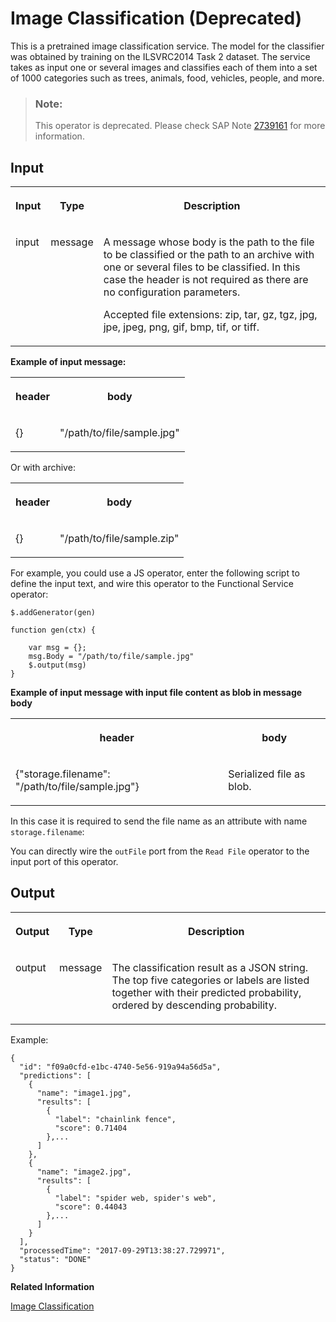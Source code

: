 <!-- loio558c6ae5f865461a9c259f117a92edb3 -->

# Image Classification \(Deprecated\)

This is a pretrained image classification service. The model for the classifier was obtained by training on the ILSVRC2014 Task 2 dataset. The service takes as input one or several images and classifies each of them into a set of 1000 categories such as trees, animals, food, vehicles, people, and more.



> ### Note:  
> This operator is deprecated. Please check SAP Note [2739161](https://me.sap.com/notes/2739161) for more information.



<a name="loio558c6ae5f865461a9c259f117a92edb3__section_zgh_xbg_b3b"/>

## Input


<table>
<tr>
<th valign="top">

Input

</th>
<th valign="top">

Type

</th>
<th valign="top">

Description

</th>
</tr>
<tr>
<td valign="top">

input

</td>
<td valign="top">

message

</td>
<td valign="top">

A message whose body is the path to the file to be classified or the path to an archive with one or several files to be classified. In this case the header is not required as there are no configuration parameters.

Accepted file extensions: zip, tar, gz, tgz, jpg, jpe, jpeg, png, gif, bmp, tif, or tiff.

</td>
</tr>
</table>

**Example of input message:**


<table>
<tr>
<th valign="top">

header

</th>
<th valign="top">

body

</th>
</tr>
<tr>
<td valign="top">

\{\}

</td>
<td valign="top">

"/path/to/file/sample.jpg"

</td>
</tr>
</table>

Or with archive:


<table>
<tr>
<th valign="top">

header

</th>
<th valign="top">

body

</th>
</tr>
<tr>
<td valign="top">

\{\}

</td>
<td valign="top">

"/path/to/file/sample.zip"

</td>
</tr>
</table>

For example, you could use a JS operator, enter the following script to define the input text, and wire this operator to the Functional Service operator:

```
$.addGenerator(gen)

function gen(ctx) {

    var msg = {};
    msg.Body = "/path/to/file/sample.jpg"
    $.output(msg)
}
```

**Example of input message with input file content as blob in message body**


<table>
<tr>
<th valign="top">

header

</th>
<th valign="top">

body

</th>
</tr>
<tr>
<td valign="top">

\{"storage.filename": "/path/to/file/sample.jpg"\}

</td>
<td valign="top">

Serialized file as blob.

</td>
</tr>
</table>

In this case it is required to send the file name as an attribute with name `storage.filename`:

You can directly wire the `outFile` port from the `Read File` operator to the input port of this operator.



<a name="loio558c6ae5f865461a9c259f117a92edb3__section_kdn_2cg_b3b"/>

## Output


<table>
<tr>
<th valign="top">

Output

</th>
<th valign="top">

Type

</th>
<th valign="top">

Description

</th>
</tr>
<tr>
<td valign="top">

output

</td>
<td valign="top">

message

</td>
<td valign="top">

The classification result as a JSON string. The top five categories or labels are listed together with their predicted probability, ordered by descending probability.

</td>
</tr>
</table>

Example:

```
{
  "id": "f09a0cfd-e1bc-4740-5e56-919a94a56d5a",
  "predictions": [
    {
      "name": "image1.jpg",
      "results": [
        {
          "label": "chainlink fence",
          "score": 0.71404
        },...
      ]
    },
    {
      "name": "image2.jpg",
      "results": [
        {
          "label": "spider web, spider's web",
          "score": 0.44043
        },...
      ]
    }
  ],
  "processedTime": "2017-09-29T13:38:27.729971",
  "status": "DONE"
}

```

**Related Information**  


[Image Classification](image-classification-9c2e589.md "")


